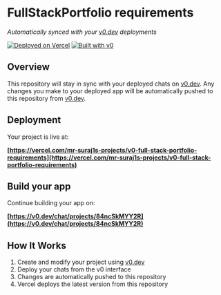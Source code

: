 # FullStackPortfolio requirements

*Automatically synced with your [v0.dev](https://v0.dev) deployments*

[![Deployed on Vercel](https://img.shields.io/badge/Deployed%20on-Vercel-black?style=for-the-badge&logo=vercel)](https://vercel.com/mr-suraj1s-projects/v0-full-stack-portfolio-requirements)
[![Built with v0](https://img.shields.io/badge/Built%20with-v0.dev-black?style=for-the-badge)](https://v0.dev/chat/projects/84ncSkMYY2R)

## Overview

This repository will stay in sync with your deployed chats on [v0.dev](https://v0.dev).
Any changes you make to your deployed app will be automatically pushed to this repository from [v0.dev](https://v0.dev).

## Deployment

Your project is live at:

**[https://vercel.com/mr-suraj1s-projects/v0-full-stack-portfolio-requirements](https://vercel.com/mr-suraj1s-projects/v0-full-stack-portfolio-requirements)**

## Build your app

Continue building your app on:

**[https://v0.dev/chat/projects/84ncSkMYY2R](https://v0.dev/chat/projects/84ncSkMYY2R)**

## How It Works

1. Create and modify your project using [v0.dev](https://v0.dev)
2. Deploy your chats from the v0 interface
3. Changes are automatically pushed to this repository
4. Vercel deploys the latest version from this repository
